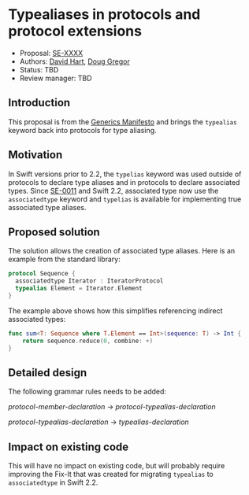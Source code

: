 # Typealiases in protocols and protocol extensions

* Proposal: [SE-XXXX](XXXX-typealiases-in-protocols.md)
* Authors: [David Hart](https://github.com/hartbit), [Doug Gregor](https://github.com/DougGregor)
* Status: TBD
* Review manager: TBD

## Introduction

This proposal is from the [Generics Manifesto](https://github.com/apple/swift/blob/master/docs/GenericsManifesto.md) and brings the `typealias` keyword back into protocols for type aliasing.

## Motivation

In Swift versions prior to 2.2, the `typelias` keyword was used outside of protocols to declare type aliases and in protocols to declare associated types. Since [SE-0011](https://github.com/apple/swift-evolution/blob/master/proposals/0011-replace-typealias-associated.md) and Swift 2.2, associated type now use the `associatedtype` keyword and `typelias` is available for implementing true associated type aliases. 

## Proposed solution

The solution allows the creation of associated type aliases. Here is an example from the standard library:

``` swift
protocol Sequence {
  associatedtype Iterator : IteratorProtocol
  typealias Element = Iterator.Element
}
```

The example above shows how this simplifies referencing indirect associated types:

```swift
func sum<T: Sequence where T.Element == Int>(sequence: T) -> Int {
    return sequence.reduce(0, combine: +)
}
```

## Detailed design

The following grammar rules needs to be added:

*protocol-member-declaration* → *protocol-typealias-declaration*

*protocol-typealias-declaration* → *typealias-declaration*

## Impact on existing code

This will have no impact on existing code, but will probably require improving the Fix-It that was created for migrating `typealias` to `associatedtype` in Swift 2.2.